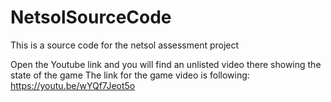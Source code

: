 # NetsolSourceCode
This is a source code for the netsol assessment project

Open the Youtube link and you will find an unlisted video there showing the state of the game
The link for the game video is following:
https://youtu.be/wYQf7Jeot5o
